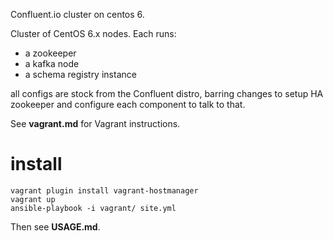 Confluent.io cluster on centos 6.

Cluster of CentOS 6.x nodes. Each runs:

* a zookeeper
* a kafka node
* a schema registry instance

all configs are stock from the Confluent distro,
barring changes to setup HA zookeeper and configure
each component to talk to that.

See **vagrant.md** for Vagrant instructions.

# install

    vagrant plugin install vagrant-hostmanager
    vagrant up
    ansible-playbook -i vagrant/ site.yml

Then see **USAGE.md**.
